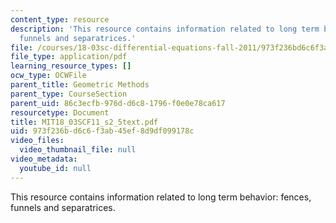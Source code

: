```yaml
---
content_type: resource
description: 'This resource contains information related to long term behavior: fences,
  funnels and separatrices.'
file: /courses/18-03sc-differential-equations-fall-2011/973f236bd6c6f3ab45ef8d9df099178c_MIT18_03SCF11_s2_5text.pdf
file_type: application/pdf
learning_resource_types: []
ocw_type: OCWFile
parent_title: Geometric Methods
parent_type: CourseSection
parent_uid: 86c3ecfb-976d-d6c8-1796-f0e0e78ca617
resourcetype: Document
title: MIT18_03SCF11_s2_5text.pdf
uid: 973f236b-d6c6-f3ab-45ef-8d9df099178c
video_files:
  video_thumbnail_file: null
video_metadata:
  youtube_id: null
---
```

This resource contains information related to long term behavior: fences, funnels and separatrices.